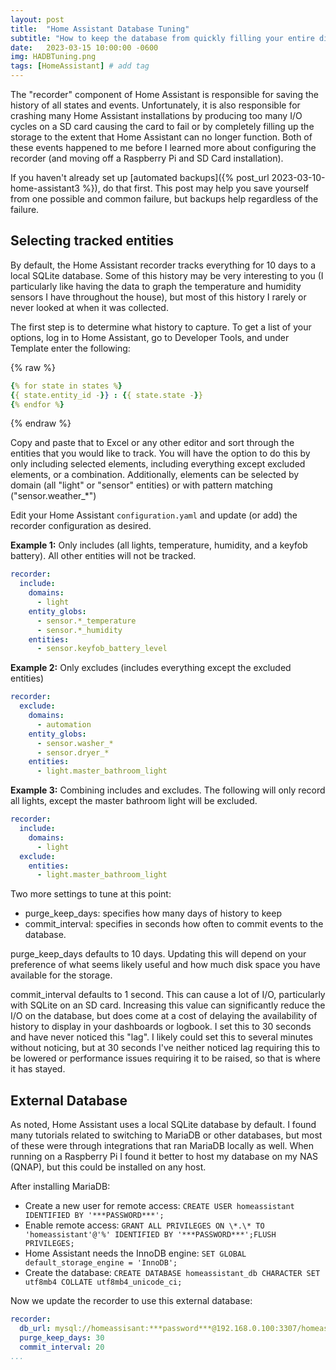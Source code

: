```yaml
---
layout: post
title:  "Home Assistant Database Tuning"
subtitle: "How to keep the database from quickly filling your entire disk or destroying your SD Card"
date:   2023-03-15 10:00:00 -0600
img: HADBTuning.png
tags: [HomeAssistant] # add tag
---
```

The "recorder" component of Home Assistant is responsible for saving the history of all states and events. Unfortunately, it is also responsible for crashing many Home Assistant installations by producing too many I/O cycles on a SD card causing the card to fail or by completely filling up the storage to the extent that Home Assistant can no longer function. Both of these events happened to me before I learned more about configuring the recorder (and moving off a Raspberry Pi and SD Card installation).

If you haven't already set up [automated backups]({% post_url 2023-03-10-home-assistant3 %}), do that first. This post may help you save yourself from one possible and common failure, but backups help regardless of the failure.

## Selecting tracked entities
By default, the Home Assistant recorder tracks everything for 10 days to a local SQLite database. Some of this history may be very interesting to you (I particularly like having the data to graph the temperature and humidity sensors I have throughout the house), but most of this history I rarely or never looked at when it was collected.

The first step is to determine what history to capture. To get a list of your options, log in to Home Assistant, go to Developer Tools, and under Template enter the following:

{% raw %}
```yaml
{% for state in states %}
{{ state.entity_id -}} : {{ state.state -}}
{% endfor %}
```
{% endraw %}

Copy and paste that to Excel or any other editor and sort through the entities that you would like to track. You will have the option to do this by only including selected elements, including everything except excluded elements, or a combination. Additionally, elements can be selected by domain (all "light" or "sensor" entities) or with pattern matching ("sensor.weather_*")

Edit your Home Assistant `configuration.yaml` and update (or add) the recorder configuration as desired.

**Example 1:** Only includes (all lights, temperature, humidity, and a keyfob battery). All other entities will not be tracked.
```yaml
recorder:
  include:
    domains:
      - light
    entity_globs:    
      - sensor.*_temperature
      - sensor.*_humidity
    entities:
      - sensor.keyfob_battery_level
```

**Example 2:** Only excludes (includes everything except the excluded entities)
```yaml
recorder:
  exclude:
    domains:
      - automation
    entity_globs:    
      - sensor.washer_*
      - sensor.dryer_*
    entities:
      - light.master_bathroom_light
```

**Example 3:** Combining includes and excludes. The following will only record all lights, except the master bathroom light will be excluded.
```yaml
recorder:
  include:
    domains:
      - light
  exclude:
    entities:
      - light.master_bathroom_light
```

Two more settings to tune at this point:
- purge_keep_days: specifies how many days of history to keep
- commit_interval: specifies in seconds how often to commit events to the database.

purge_keep_days defaults to 10 days. Updating this will depend on your preference of what seems likely useful and how much disk space you have available for the storage.

commit_interval defaults to 1 second. This can cause a lot of I/O, particularly with SQLite on an SD card.  Increasing this value can significantly reduce the I/O on the database, but does come at a cost of delaying the availability of history to display in your dashboards or logbook. I set this to 30 seconds and have never noticed this "lag". I likely could set this to several minutes without noticing, but at 30 seconds I've neither noticed lag requiring this to be lowered or performance issues requiring it to be raised, so that is where it has stayed.

## External Database
As noted, Home Assistant uses a local SQLite database by default. I found many tutorials related to switching to MariaDB or other databases, but most of these were through integrations that ran MariaDB locally as well. When running on a Raspberry Pi I found it better to host my database on my NAS (QNAP), but this could be installed on any host.

After installing MariaDB:
- Create a new user for remote access: `CREATE USER homeassistant IDENTIFIED BY '***PASSWORD***';`
- Enable remote access: `GRANT ALL PRIVILEGES ON \*.\* TO 'homeassistant'@'%' IDENTIFIED BY '***PASSWORD***';FLUSH PRIVILEGES;`
- Home Assistant needs the InnoDB engine: `SET GLOBAL default_storage_engine = 'InnoDB';`
- Create the database: `CREATE DATABASE homeassistant_db CHARACTER SET utf8mb4 COLLATE utf8mb4_unicode_ci;`

Now we update the recorder to use this external database:
```yaml
recorder:
  db_url: mysql://homeassisant:***password***@192.168.0.100:3307/homeassistant_db?charset=utf8mb4 
  purge_keep_days: 30
  commit_interval: 20
...
```
